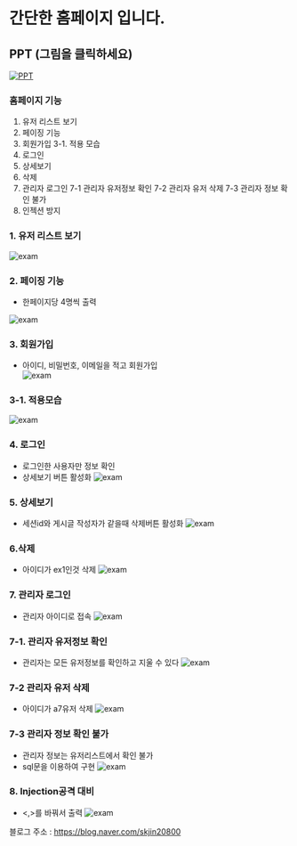 


# 간단한 홈페이지 입니다.


## PPT (그림을 클릭하세요)

[![PPT](./mdimg/PPT.png)](https://github.com/skjin20800/JumpKing-Game/blob/master/%EC%A0%90%ED%94%84%ED%82%B9%EC%86%8C%EA%B0%9C.pptx?raw=true)


### 홈페이지 기능

1. 유저 리스트 보기
2. 페이징 기능
3. 회원가입
3-1. 적용 모습
4. 로그인
5. 상세보기
6. 삭제
7. 관리자 로그인
7-1 관리자 유저정보 확인
7-2 관리자 유저 삭제
7-3 관리자 정보 확인 불가
8. 인젝션 방지

	
###  1. 유저 리스트 보기

![exam](./mdimg/1.png)

###  2. 페이징 기능
- 한페이지당 4명씩 출력

![exam](./mdimg/2.png)

### 3. 회원가입
- 아이디, 비밀번호, 이메일을 적고 회원가입  
![exam](./mdimg/3.png)


### 3-1. 적용모습
![exam](./mdimg/3-1.png)

### 4. 로그인
- 로그인한 사용자만 정보 확인
- 상세보기 버튼 활성화
![exam](./mdimg/4.png)

### 5. 상세보기
- 세션id와 게시글 작성자가 같을때 삭제버튼 활성화
![exam](./mdimg/5.png)

### 6.삭제
- 아이디가 ex1인것 삭제
![exam](./mdimg/6.png)

### 7. 관리자 로그인
- 관리자 아이디로 접속
![exam](./mdimg/7.png)

### 7-1. 관리자 유저정보 확인
- 관리자는 모든 유저정보를 확인하고 지울 수 있다
![exam](./mdimg/7-1.png)

### 7-2 관리자 유저 삭제
- 아이디가 a7유저 삭제
![exam](./mdimg/7-2.png) 
### 7-3 관리자 정보 확인 불가
- 관리자 정보는 유저리스트에서 확인 불가
- sql문을 이용하여 구현
![exam](./mdimg/7-3.png)
### 8. Injection공격 대비
- <,>를 바꿔서 출력 
![exam](./mdimg/8.png)

블로그 주소 : https://blog.naver.com/skjin20800
